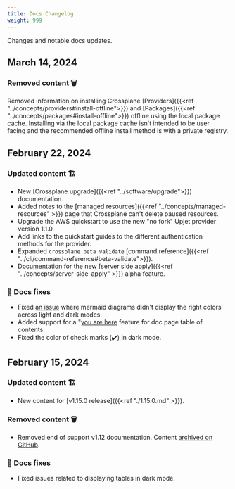```yaml
---
title: Docs Changelog
weight: 999
---
```


Changes and notable docs updates.

<!---
new: 🎉
changed/fixed: 🏗️
removed: 🗑️
moved: 🗺️
-->

## March 14, 2024

### Removed content 🗑️

Removed information on installing Crossplane 
[Providers]({{<ref "../concepts/providers#install-offline">}}) and 
[Packages]({{<ref "../concepts/packages#install-offline">}}) offline using
the local package cache. Installing via the local package cache isn't intended
to be user facing and the recommended offline install method is with a private
registry. 

## February 22, 2024

### Updated content 🏗️

* New [Crossplane upgrade]({{<ref "../software/upgrade">}}) documentation.
* Added notes to the [managed resources]({{<ref "../concepts/managed-resources" >}}) 
  page that Crossplane can't delete paused resources.
* Upgrade the AWS quickstart to use the new "no fork" Upjet provider version 1.1.0
* Add links to the quickstart guides to the different authentication methods for
  the provider.
* Expanded `crossplane beta validate` [command reference]({{<ref "../cli/command-reference#beta-validate">}}). 
* Documentation for the new [server side apply]({{<ref "../concepts/server-side-apply" >}}) alpha feature. 


### 🔨 Docs fixes
<!-- vale Google.WordList = NO -->
<!-- allow "check" --> 
* Fixed [an issue](https://github.com/crossplane/docs/pull/718) where mermaid 
  diagrams didn't display the right colors across light and dark modes. 
* Added support for a "[you are here](https://github.com/crossplane/docs/pull/716") 
  feature for doc page table of contents.
* Fixed the color of check marks (✔️) in dark mode. 
<!-- vale Google.WordList = YES -->

## February 15, 2024

<!-- ### New features 🎉 -->

### Updated content 🏗️

* New content for [v1.15.0 release]({{<ref "./1.15.0.md" >}}).

### Removed content 🗑️ 
* Removed end of support v1.12 documentation. Content 
[archived on GitHub](https://github.com/crossplane/docs/releases/tag/v1.12-archive).

### 🔨 Docs fixes
* Fixed issues related to displaying tables in dark mode.
